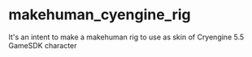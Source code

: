 # makehuman_cyengine_rig
It's an intent to make a makehuman rig to use as skin of Cryengine 5.5 GameSDK character
